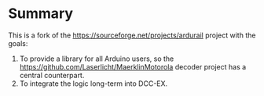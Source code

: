 # Summary
This is a fork of the https://sourceforge.net/projects/ardurail project with the goals:

1. To provide a library for all Arduino users, so the https://github.com/Laserlicht/MaerklinMotorola decoder project has a central counterpart.
2. To integrate the logic long-term into DCC-EX.
